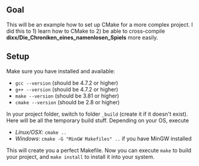 ## Goal
This will be an example how to set up CMake for a more complex project.
I did this to 1) learn how to CMake to 2) be able to cross-compile **dixx/Die_Chroniken_eines_namenlosen_Spiels** more easily.

## Setup
Make sure you have installed and available:
- `gcc --version` (should be 4.7.2 or higher)
- `g++ --version` (should be 4.7.2 or higher)
- `make --version` (should be 3.81 or higher)
- `cmake --version` (should be 2.8 or higher)

In your project folder, switch to folder `_build` (create it if it doesn't exist). Here will be all the temporary build stuff.
Depending on your OS, execute
- *Linux/OSX*: `cmake ..`
- *Windows*: `cmake -G "MinGW Makefiles" ..` if you have MinGW installed

This will create you a perfect Makefile.
Now you can execute `make` to build your project, and `make install` to install it into your system.
